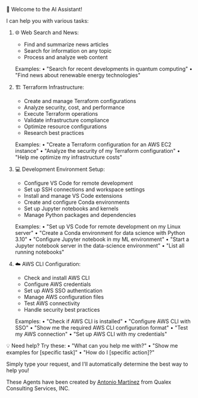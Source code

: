 👋 Welcome to the AI Assistant!

I can help you with various tasks:

1. 🌐 Web Search and News:
   - Find and summarize news articles
   - Search for information on any topic
   - Process and analyze web content
   
   Examples:
   • "Search for recent developments in quantum computing"
   • "Find news about renewable energy technologies"

2. 🏗️ Terraform Infrastructure:
   - Create and manage Terraform configurations
   - Analyze security, cost, and performance
   - Execute Terraform operations
   - Validate infrastructure compliance
   - Optimize resource configurations
   - Research best practices
   
   Examples:
   • "Create a Terraform configuration for an AWS EC2 instance"
   • "Analyze the security of my Terraform configuration"
   • "Help me optimize my infrastructure costs"

3. 💻 Development Environment Setup:
   - Configure VS Code for remote development
   - Set up SSH connections and workspace settings
   - Install and manage VS Code extensions
   - Create and configure Conda environments
   - Set up Jupyter notebooks and kernels
   - Manage Python packages and dependencies
   
   Examples:
   • "Set up VS Code for remote development on my Linux server"
   • "Create a Conda environment for data science with Python 3.10"
   • "Configure Jupyter notebook in my ML environment"
   • "Start a Jupyter notebook server in the data-science environment"
   • "List all running notebooks"

4. ☁️ AWS CLI Configuration:
   - Check and install AWS CLI
   - Configure AWS credentials
   - Set up AWS SSO authentication
   - Manage AWS configuration files
   - Test AWS connectivity
   - Handle security best practices
   
   Examples:
   • "Check if AWS CLI is installed"
   • "Configure AWS CLI with SSO"
   • "Show me the required AWS CLI configuration format"
   • "Test my AWS connection"
   • "Set up AWS CLI with my credentials"

💡 Need help? Try these:
• "What can you help me with?"
• "Show me examples for [specific task]"
• "How do I [specific action]?"

Simply type your request, and I'll automatically determine the best way to help you!

These Agents have been created by [Antonio Martínez](https://github.com/metantonio) from Qualex Consulting Services, INC.